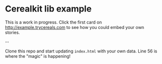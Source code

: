 
# Cerealkit lib example

This is a work in progress.
Click the first card on http://example.trycereals.com to see how you could embed your own stories.

--

Clone this repo and start updating `index.html` with your own data.
Line 56 is where the "magic" is happening!
